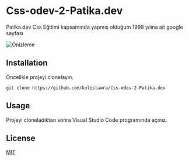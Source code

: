 # Css-odev-2-Patika.dev
Patika.dev Css Eğitimi kapsamında yapmış olduğum 1998 yılına ait google sayfası

![Önizleme](https://i.ibb.co/QmkjgHR/google.png)

## Installation
Öncelikle projeyi clonelayın.
````
git clone https://github.com/kolistawra/Css-odev-2-Patika.dev
````

## Usage
Projeyi cloneladıktan sonra Visual Studio Code programında açınız.


## License
[MIT](https://choosealicense.com/licenses/mit)